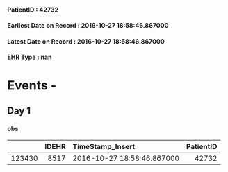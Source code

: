 
#### PatientID : 42732
#### Earliest Date on Record : 2016-10-27 18:58:46.867000
#### Latest Date on Record : 2016-10-27 18:58:46.867000
#### EHR Type : nan

# Events - 

## Day 1

#### obs
|        |   IDEHR | TimeStamp_Insert           |   PatientID |
|-------:|--------:|:---------------------------|------------:|
| 123430 |    8517 | 2016-10-27 18:58:46.867000 |       42732 |


